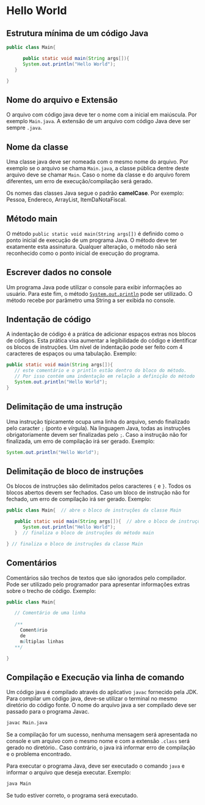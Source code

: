 # Hello World

## Estrutura mínima de um código Java

```java
public class Main{

      public static void main(String args[]){
      System.out.println("Hello World");
   }

}
```

## Nome do arquivo e Extensão

O arquivo com código java deve ter o nome com a inicial em maiúscula. Por exemplo ```Main.java```.
A extensão de um arquivo com código Java deve ser sempre ```.java```.

## Nome da classe

Uma classe java deve ser nomeada com o mesmo nome do arquivo. 
Por exemplo se o arquivo se chama ```Main.java```,  a classe pública dentre deste arquivo deve se chamar ```Main```.
Caso o nome da classe e do arquivo forem diferentes, um erro de execução/compilação será gerado.

Os nomes das classes Java segue o padrão **camelCase**. Por exemplo: Pessoa, Endereco, ArrayList, ItemDaNotaFiscal.

## Método main

O método ```public static void main(String args[])``` é definido como o ponto inicial de execução de um programa Java. O método deve ter exatamente esta assinatura. Qualquer alteração, o método não será reconhecido como o ponto inicial de execução do programa.

## Escrever dados no console

Um programa Java pode utilizar o console para exibir informações ao usuário. Para este fim, o método [```System.out.println```](https://docs.oracle.com/en/java/javase/18/docs/api/java.base/java/lang/System.html#out) pode ser utilizado. O método recebe por parâmetro uma String a ser exibida no console.

## Indentação de código

A indentação de código é a prática de adicionar espaços extras nos blocos de códigos. Esta prática visa aumentar a legibilidade do código e identificar os blocos de instruções. Um nível de indentação pode ser feito com 4 caracteres de espaços ou uma tabulação. Exemplo:

```java
public static void main(String args[]){
   // este comentário e o println estão dentro do bloco do método.
   // Por isso contém uma indentação em relação a definição do método
   System.out.println("Hello World");
}
```


## Delimitação de uma instrução

Uma instrução típicamente ocupa uma linha do arquivo, sendo finalizado pelo caracter ```;``` (ponto e vírgula). Na linguagem Java, todas as instruções obrigatoriamente devem ser finalizadas pelo ```;```. Caso a instrução não for finalizada, um erro de compilação irá ser gerado. Exemplo:

```java
System.out.println("Hello World");
```

## Delimitação de bloco de instruções

Os blocos de instruções são delimitados pelos caracteres ```{``` e ```}```. Todos os blocos abertos devem ser fechados.  Caso um bloco de instrução não for fechado, um erro de compilação irá ser gerado. Exemplo:

```java 
public class Main{  // abre o bloco de instruções da classe Main

   public static void main(String args[]){  // abre o bloco de instruções do método main
      System.out.println("Hello World");
   }  // finaliza o bloco de instruções do método main

} // finaliza o bloco de instruções da classe Main
```

## Comentários

Comentários são trechos de textos que são ignorados pelo compilador. Pode ser utilizado pelo programador para apresentar informações extras sobre o trecho de código.
Exemplo:


```java 
public class Main{  

   // Comentário de uma linha
   
   /**
     Comentário 
     de 
     múltiplas linhas
   **/

} 
```



## Compilação e Execução via linha de comando

Um código java é compilado através do aplicativo ```javac``` fornecido pela JDK.
Para compilar um código java, deve-se utilizar o terminal no mesmo diretório do código fonte. O nome do arquivo java a ser compilado deve ser passado para o programa Javac.

```bash
javac Main.java
```

Se a compilação for um sucesso, nenhuma mensagem será apresentada no console e um arquivo com o mesmo nome e com a extensão ```.class``` será gerado no diretório.. Caso contrário, o java irá informar erro de compilação e o problema encontrado.

Para executar o programa Java, deve ser executado o comando ```java``` e informar o arquivo que deseja executar. Exemplo:

```bash
java Main
```

Se tudo estiver correto, o programa será executado.